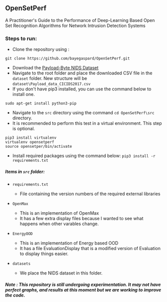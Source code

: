 ## OpenSetPerf
A Practitioner's Guide to the Performance of Deep-Learning Based Open Set Recognition Algorithms for Network Intrusion Detection Systems

### Steps to run:

- Clone the repository using :

`git clone https://github.com/bayegaspard/OpenSetPerf.git`
- Download the [Payload-Byte NIDS Dataset](https://github.com/Yasir-ali-farrukh/Payload-Byte/tree/main/Data) 
- Navigate to the root folder and place the downloaded CSV file in the `dataset` folder. New structure will be `dataset\Payload_data_CICIDS2017.csv`
- If you don't have pip3 installed, you can use the command below to install one.

`sudo apt-get install python3-pip
`
- Navigate to the `src` directory using the command `cd OpenSetPerf\src` directory.
- It is recommended to perform this test in a virtual environment. This step is optional.
```
pip3 install virtualenv
virtualenv opensetperf
source opensetper/bin/activate
```
- Install required packages using the command below:
`pip3 install -r requirements.txt
`

##### Items in `src` folder: 

- `requirements.txt`
  - File containing the version numbers of the required external libraries
- `OpenMax`
  - This is an implementation of OpenMax
  - It has a few extra display files because I wanted to see what happens when other varables change.

- `EnergyOOD`
  - This is an implementation of Energy based OOD
  - It has a file EvaluationDisplay that is a modified version of Evaluation to display things easier.

- `datasets`
  - We place the NIDS dataset in this folder.
##### Note : This repository is still undergoing experimentation. It may not have perfect graphs, and results at this moment but we are working to improve the code.
